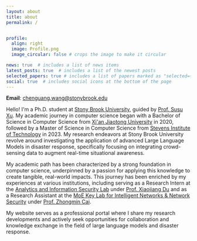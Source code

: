 ```yaml
---
layout: about
title: about
permalink: /


profile:
  align: right
  image: Profile.png
  image_circular: false # crops the image to make it circular

news: true  # includes a list of news items
latest_posts: true  # includes a list of the newest posts
selected_papers: true # includes a list of papers marked as "selected={true}"
social: true  # includes social icons at the bottom of the page
---
```

**Email**: chenguang.wang@stonybrook.edu

Hello! I'm a Ph.D. student at [Stony Brook University](https://www.stonybrook.edu/), guided by [Prof. Susu Xu](http://susu-xu.com). My academic journey in computer science began with a Bachelor of Science in Computer Science from [Xi'an Jiaotong University](https://www.stonybrook.edu/) in 2020, followed by a Master of Science in Computer Science from [Stevens Institute of Technology](https://www.stevens.edu/) in 2023. My research endeavors at Stony Brook University revolve around investigating the application of advanced Large Language Models in disaster response, specifically focusing on integrating crowd-sensing data to augment real-time situational awareness.

My academic path has been characterized by a strong foundation in computer science, underpinned by a passion for applying this knowledge to create tangible, real-world impacts. This journey has been enriched by my experiences at various institutions, including serving as a Research Intern at the [Analytics and Information Security Lab](https://www.stevens.edu/aiseclab) under [Prof. Xiaojiang Du](https://www.stevens.edu/profile/xdu16) and as a Research Assistant at the [MoE Key Lab for Intelligent Networks & Network Security](https://nskeylab.xjtu.edu.cn/) under [Prof. Zhongmin Cai](https://gr.xjtu.edu.cn/web/zmcai/english-version).

My website serves as a professional portal where I share my research developments and actively seek opportunities for collaboration and knowledge exchange in the field of large language models and disaster response.

